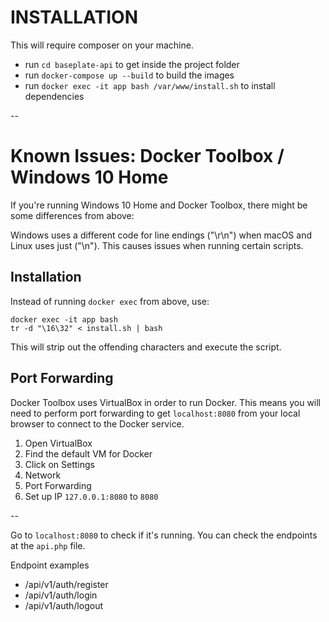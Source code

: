 
# INSTALLATION

This will require composer on your machine.

* run `cd baseplate-api` to get inside the project folder
* run `docker-compose up --build` to build the images
* run `docker exec -it app bash /var/www/install.sh` to install dependencies

-- 

# Known Issues: Docker Toolbox / Windows 10 Home

If you're running Windows 10 Home and Docker Toolbox, there might be some differences from above:

Windows uses a different code for line endings ("\r\n") when macOS and Linux uses just ("\n"). This causes issues when running certain scripts.

## Installation

Instead of running `docker exec` from above, use:

```
docker exec -it app bash
tr -d "\16\32" < install.sh | bash
```

This will strip out the offending characters and execute the script.

## Port Forwarding

Docker Toolbox uses VirtualBox in order to run Docker. This means you will need to perform port forwarding to get `localhost:8080` from your local browser to connect to the Docker service.

1. Open VirtualBox
1. Find the default VM for Docker
1. Click on Settings
1. Network
1. Port Forwarding
1. Set up IP `127.0.0.1:8080` to `8080`


--

Go to `localhost:8080` to check if it's running.
You can check the endpoints at the `api.php` file.

Endpoint examples
* /api/v1/auth/register
* /api/v1/auth/login
* /api/v1/auth/logout
